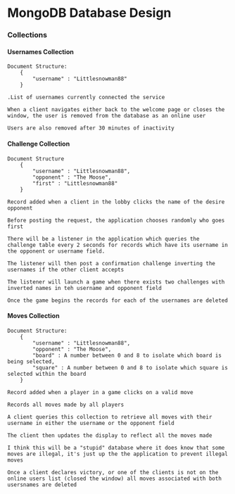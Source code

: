 # MongoDB Database Design

### Collections

#### Usernames Collection

	Document Structure:
		{
			"username" : "Littlesnowman88"
		}

	.List of usernames currently connected the service
	
	When a client navigates either back to the welcome page or closes the window, the user is removed from the database as an online user
	
	Users are also removed after 30 minutes of inactivity

#### Challenge Collection

	Document Structure
		{
			"username" : "Littlesnowman88",
			"opponent" : "The Moose",
			"first" : "Littlesnowman88"
		}
		
	Record added when a client in the lobby clicks the name of the desire opponent
	
	Before posting the request, the application chooses randomly who goes first
	
	There will be a listener in the application which queries the challenge table every 2 seconds for records which have its username in the opponent or username field. 
	
	The listener will then post a confirmation challenge inverting the usernames if the other client accepts
	
	The listener will launch a game when there exists two challenges with inverted names in teh username and opponent field
	
	Once the game begins the records for each of the usernames are deleted

#### Moves Collection

	Document Structure:
		{
			"username" : "Littlesnowman88",
			"opponent" : "The Moose",
			"board" : A number between 0 and 8 to isolate which board is being selected,
			"square" : A number between 0 and 8 to isolate which square is selected within the board
		}
		
	Record added when a player in a game clicks on a valid move
	
	Records all moves made by all players
	
	A client queries this collection to retrieve all moves with their username in either the username or the opponent field
	
	The client then updates the display to reflect all the moves made
	
	I think this will be a "stupid" database where it does know that some moves are illegal, it's just up the the application to prevent illegal moves
	
	Once a client declares victory, or one of the clients is not on the online users list (closed the window) all moves associated with both usersnames are deleted
